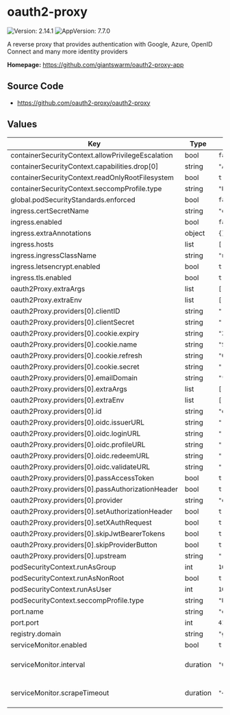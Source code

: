 # oauth2-proxy

![Version: 2.14.1](https://img.shields.io/badge/Version-2.14.1-informational?style=flat-square) ![AppVersion: 7.7.0](https://img.shields.io/badge/AppVersion-7.7.0-informational?style=flat-square)

A reverse proxy that provides authentication with Google, Azure, OpenID Connect and many more identity providers

**Homepage:** <https://github.com/giantswarm/oauth2-proxy-app>

## Source Code

* <https://github.com/oauth2-proxy/oauth2-proxy>

## Values

| Key | Type | Default | Description |
|-----|------|---------|-------------|
| containerSecurityContext.allowPrivilegeEscalation | bool | `false` |  |
| containerSecurityContext.capabilities.drop[0] | string | `"ALL"` |  |
| containerSecurityContext.readOnlyRootFilesystem | bool | `true` |  |
| containerSecurityContext.seccompProfile.type | string | `"RuntimeDefault"` |  |
| global.podSecurityStandards.enforced | bool | `false` |  |
| ingress.certSecretName | string | `"oauth2-proxy"` |  |
| ingress.enabled | bool | `false` |  |
| ingress.extraAnnotations | object | `{}` |  |
| ingress.hosts | list | `[]` |  |
| ingress.ingressClassName | string | `"nginx"` |  |
| ingress.letsencrypt.enabled | bool | `true` |  |
| ingress.tls.enabled | bool | `true` |  |
| oauth2Proxy.extraArgs | list | `[]` |  |
| oauth2Proxy.extraEnv | list | `[]` |  |
| oauth2Proxy.providers[0].clientID | string | `""` |  |
| oauth2Proxy.providers[0].clientSecret | string | `""` |  |
| oauth2Proxy.providers[0].cookie.expiry | string | `"24h0m0s"` |  |
| oauth2Proxy.providers[0].cookie.name | string | `"SESSION"` |  |
| oauth2Proxy.providers[0].cookie.refresh | string | `"0h60m0s"` |  |
| oauth2Proxy.providers[0].cookie.secret | string | `""` |  |
| oauth2Proxy.providers[0].emailDomain | string | `"*"` |  |
| oauth2Proxy.providers[0].extraArgs | list | `[]` |  |
| oauth2Proxy.providers[0].extraEnv | list | `[]` |  |
| oauth2Proxy.providers[0].id | string | `"default"` |  |
| oauth2Proxy.providers[0].oidc.issuerURL | string | `""` |  |
| oauth2Proxy.providers[0].oidc.loginURL | string | `""` |  |
| oauth2Proxy.providers[0].oidc.profileURL | string | `""` |  |
| oauth2Proxy.providers[0].oidc.redeemURL | string | `""` |  |
| oauth2Proxy.providers[0].oidc.validateURL | string | `""` |  |
| oauth2Proxy.providers[0].passAccessToken | bool | `true` |  |
| oauth2Proxy.providers[0].passAuthorizationHeader | bool | `true` |  |
| oauth2Proxy.providers[0].provider | string | `"oidc"` |  |
| oauth2Proxy.providers[0].setAuthorizationHeader | bool | `true` |  |
| oauth2Proxy.providers[0].setXAuthRequest | bool | `true` |  |
| oauth2Proxy.providers[0].skipJwtBearerTokens | bool | `true` |  |
| oauth2Proxy.providers[0].skipProviderButton | bool | `true` |  |
| oauth2Proxy.providers[0].upstream | string | `""` |  |
| podSecurityContext.runAsGroup | int | `1000` |  |
| podSecurityContext.runAsNonRoot | bool | `true` |  |
| podSecurityContext.runAsUser | int | `1000` |  |
| podSecurityContext.seccompProfile.type | string | `"RuntimeDefault"` |  |
| port.name | string | `"oauth2-proxy"` |  |
| port.port | int | `4180` |  |
| registry.domain | string | `"gsoci.azurecr.io"` |  |
| serviceMonitor.enabled | bool | `true` |  |
| serviceMonitor.interval | duration | `"60s"` | Prometheus scrape interval. |
| serviceMonitor.scrapeTimeout | duration | `"45s"` | Prometheus scrape timeout. |

